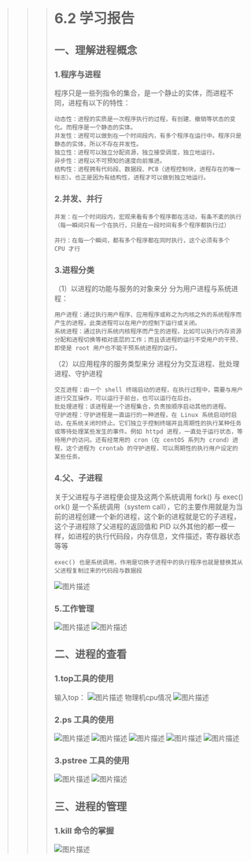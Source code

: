 >>> #  **6.2 学习报告** 
>>> ## 一、理解进程概念
>>> ### 1.程序与进程
>>> 程序只是一些列指令的集合，是一个静止的实体，而进程不同，进程有以下的特性：
>>>
>>>     动态性：进程的实质是一次程序执行的过程，有创建、撤销等状态的变化。而程序是一个静态的实体。
>>>     并发性：进程可以做到在一个时间段内，有多个程序在运行中。程序只是静态的实体，所以不存在并发性。
>>>     独立性：进程可以独立分配资源，独立接受调度，独立地运行。
>>>     异步性：进程以不可预知的速度向前推进。
>>>     结构性：进程拥有代码段、数据段、PCB（进程控制块，进程存在的唯一标志）。也正是因为有结构性，进程才可以做到独立地运行。
>>> ### 2.并发、并行
>>>     并发：在一个时间段内，宏观来看有多个程序都在活动，有条不紊的执行（每一瞬间只有一个在执行，只是在一段时间有多个程序都执行过）
>>>     
>>>     并行：在每一个瞬间，都有多个程序都在同时执行，这个必须有多个 CPU 才行
>>> ### 3.进程分类
>>> （1）以进程的功能与服务的对象来分
>>> 分为用户进程与系统进程：
>>>
>>>     用户进程：通过执行用户程序、应用程序或称之为内核之外的系统程序而产生的进程，此类进程可以在用户的控制下运行或关闭。
>>>     系统进程：通过执行系统内核程序而产生的进程，比如可以执行内存资源分配和进程切换等相对底层的工作；而且该进程的运行不受用户的干预，即使是 root 用户也不能干预系统进程的运行。
>>> （2）以应用程序的服务类型来分
>>> 进程分为交互进程、批处理进程、守护进程
>>>
>>>     交互进程：由一个 shell 终端启动的进程，在执行过程中，需要与用户进行交互操作，可以运行于前台，也可以运行在后台。
>>>     批处理进程：该进程是一个进程集合，负责按顺序启动其他的进程。
>>>     守护进程：守护进程是一直运行的一种进程，在 Linux 系统启动时启动，在系统关闭时终止。它们独立于控制终端并且周期性的执行某种任务或等待处理某些发生的事件。例如 httpd 进程，一直处于运行状态，等待用户的访问。还有经常用的 cron（在 centOS 系列为 crond）进程，这个进程为 crontab 的守护进程，可以周期性的执行用户设定的某些任务。
>>> ### 4.父、子进程
>>> 关于父进程与子进程便会提及这两个系统调用 fork() 与 exec()
>>>     ork() 是一个系统调用（system call），它的主要作用就是为当前的进程创建一个新的进程，这个新的进程就是它的子进程，这个子进程除了父进程的返回值和 PID 以外其他的都一模一样，如进程的执行代码段，内存信息，文件描述，寄存器状态等等
>>>
>>>     exec() 也是系统调用，作用是切换子进程中的执行程序也就是替换其从父进程复制过来的代码段与数据段
>>> ![图片描述](https://dn-simplecloud.shiyanlou.com/courses/uid1080407-20190602-1559483007500)
>>> ### 5.工作管理
>>> ![图片描述](https://dn-simplecloud.shiyanlou.com/courses/uid1080407-20190602-1559483138268)
>>> ![图片描述](https://dn-simplecloud.shiyanlou.com/courses/uid1080407-20190602-1559483214622)
>>>
>>> ## 二、进程的查看
>>> ### 1.top工具的使用
>>> 输入top：
>>> ![图片描述](https://dn-simplecloud.shiyanlou.com/courses/uid1080407-20190602-1559483472100)
>>> 物理机cpu情况
>>> ![图片描述](https://dn-simplecloud.shiyanlou.com/courses/uid1080407-20190602-1559484088858)
>>>
>>> ### 2.ps 工具的使用 
>>> ![图片描述](https://dn-simplecloud.shiyanlou.com/courses/uid1080407-20190602-1559484291335)
>>> ![图片描述](https://dn-simplecloud.shiyanlou.com/courses/uid1080407-20190602-1559484334912)
>>> ![图片描述](https://dn-simplecloud.shiyanlou.com/courses/uid1080407-20190602-1559484704346)
>>> ![图片描述](https://dn-simplecloud.shiyanlou.com/courses/uid1080407-20190602-1559484969862)
>>> ![图片描述](https://dn-simplecloud.shiyanlou.com/courses/uid1080407-20190602-1559485046882)
>>>
>>> ### 3.pstree 工具的使用 
>>> ![图片描述](https://dn-simplecloud.shiyanlou.com/courses/uid1080407-20190602-1559485128672)
>>> ![图片描述](https://dn-simplecloud.shiyanlou.com/courses/uid1080407-20190602-1559485195894)
>>>
>>> ## 三、进程的管理
>>> ### 1.kill 命令的掌握 
>>> ![图片描述](https://dn-simplecloud.shiyanlou.com/courses/uid1080407-20190602-1559485705029)